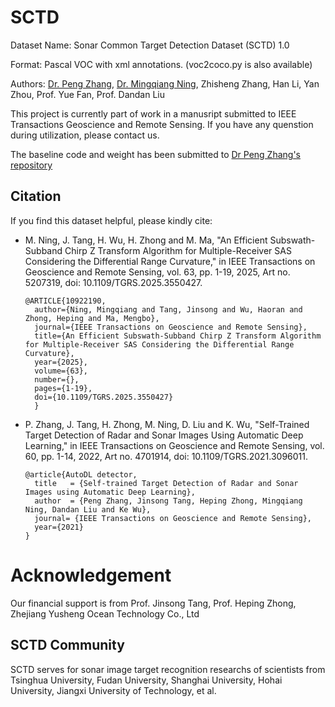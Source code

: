 # SCTD
Dataset Name: Sonar Common Target Detection Dataset (SCTD) 1.0

Format: Pascal VOC with xml annotations. (voc2coco.py is also available)

Authors: [Dr. Peng Zhang](https://github.com/automlresearch/), [Dr. Mingqiang Ning](https://github.com/MingqiangNing), Zhisheng Zhang, Han Li, Yan Zhou, Prof. Yue Fan, Prof. Dandan Liu

This project is currently part of work in a manusript submitted to IEEE Transactions Geoscience and Remote Sensing. If you have any quenstion during utilization, please contact us.

The baseline code and weight has been submitted to [Dr Peng Zhang's repository](https://github.com/automlresearch/autodetector)

## Citation

If you find this dataset helpful, please kindly cite:
* M. Ning, J. Tang, H. Wu, H. Zhong and M. Ma, "An Efficient Subswath-Subband Chirp Z Transform Algorithm for Multiple-Receiver SAS Considering the Differential Range Curvature," in IEEE Transactions on Geoscience and Remote Sensing, vol. 63, pp. 1-19, 2025, Art no. 5207319, doi: 10.1109/TGRS.2025.3550427.
  ```
  @ARTICLE{10922190,
    author={Ning, Mingqiang and Tang, Jinsong and Wu, Haoran and Zhong, Heping and Ma, Mengbo},
    journal={IEEE Transactions on Geoscience and Remote Sensing}, 
    title={An Efficient Subswath-Subband Chirp Z Transform Algorithm for Multiple-Receiver SAS Considering the Differential Range Curvature}, 
    year={2025},
    volume={63},
    number={},
    pages={1-19},
    doi={10.1109/TGRS.2025.3550427}
    }
  ```
* P. Zhang, J. Tang, H. Zhong, M. Ning, D. Liu and K. Wu, "Self-Trained Target Detection of Radar and Sonar Images Using Automatic Deep Learning," in IEEE Transactions on Geoscience and Remote Sensing, vol. 60, pp. 1-14, 2022, Art no. 4701914, doi: 10.1109/TGRS.2021.3096011.  
  ```
  @article{AutoDL detector,
    title   = {Self-trained Target Detection of Radar and Sonar Images using Automatic Deep Learning},
    author  = {Peng Zhang, Jinsong Tang, Heping Zhong, Mingqiang Ning, Dandan Liu and Ke Wu},
    journal= {IEEE Transactions on Geoscience and Remote Sensing},
    year={2021}
  }
  ```


# Acknowledgement
Our financial support is from Prof. Jinsong Tang, Prof. Heping Zhong, Zhejiang Yusheng Ocean Technology Co., Ltd

## SCTD Community
SCTD serves for sonar image target recognition researchs of scientists from Tsinghua University, Fudan University, Shanghai University, Hohai University, Jiangxi University of Technology, et al.
